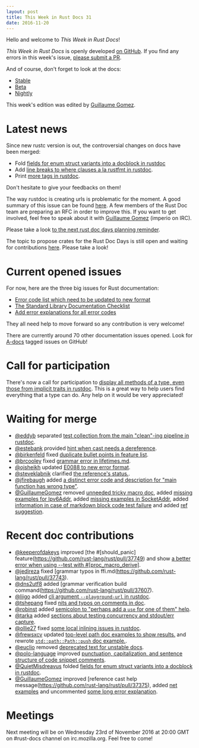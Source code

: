 ```yaml
---
layout: post
title: This Week in Rust Docs 31
date: 2016-11-20
---
```


Hello and welcome to *This Week in Rust Docs*!

*This Week in Rust Docs* is openly developed [on GitHub](https://github.com/GuillaumeGomez/this-week-in-rust-docs).
If you find any errors in this week's issue, [please submit a PR](https://github.com/GuillaumeGomez/this-week-in-rust-docs/pulls).

And of course, don't forget to look at the docs:

* [Stable](https://doc.rust-lang.org/)
* [Beta](http://doc.rust-lang.org/beta/)
* [Nightly](http://doc.rust-lang.org/nightly/)

This week's edition was edited by [Guillaume Gomez](https://github.com/GuillaumeGomez).

# Latest news

Since new rustc version is out, the controversial changes on docs have been merged:

 * Fold [fields for enum struct variants into a docblock in rustdoc](https://github.com/rust-lang/rust/pull/37728)
 * Add [line breaks to where clauses a la rustfmt in rustdoc](https://github.com/rust-lang/rust/pull/37190).
 * Print [more tags in rustdoc](https://github.com/rust-lang/rust/pull/37134).

Don't hesitate to give your feedbacks on them!


The way rustdoc is creating urls is problematic for the moment. A good summary of this issue can be found [here](https://github.com/rust-lang/rust/issues/36417). A few members of the Rust Doc team are preparing an RFC in order to improve this. If you want to get involved, feel free to speak about it with [Guillaume Gomez](https://github.com/GuillaumeGomez) (imperio on IRC).

Please take a look [to the next rust doc days planning reminder](https://users.rust-lang.org/t/reminder-planning-the-next-rust-doc-days/6901).

The topic to propose crates for the Rust Doc Days is still open and waiting for contributions [here](https://users.rust-lang.org/t/call-for-proposals-for-next-rust-doc-days-crates/6685). Please take a look!

# Current opened issues

For now, here are the three big issues for Rust documentation:

* [Error code list which need to be updated to new format](https://github.com/rust-lang/rust/issues/35233)
* [The Standard Library Documentation Checklist](https://github.com/rust-lang/rust/issues/29329)
* [Add error explanations for all error codes](https://github.com/rust-lang/rust/issues/32777)

They all need help to move forward so any contribution is very welcome!

There are currently around 70 other documentation issues opened. Look for [A-docs](https://github.com/rust-lang/rust/issues?q=is%3Aopen+is%3Aissue+label%3AA-docs) tagged issues on GitHub!

# Call for participation

There's now a call for participation to [display all methods of a type, even those from implicit traits in rustdoc](https://github.com/rust-lang/rust/issues/33772). This is a great way to help users find everything that a type can do. Any help on it would be very appreciated!

# Waiting for merge

* [@eddyb](https://github.com/eddyb) separated [test collection from the main "clean"-ing pipeline in rustdoc](https://github.com/rust-lang/rust/pull/37890).
* [@estebank](https://github.com/estebank) provided [hint when cast needs a dereference](https://github.com/rust-lang/rust/pull/37442).
* [@birkenfeld](https://github.com/birkenfeld) fixed [duplicate bullet points in feature list](https://github.com/rust-lang/rust/pull/37876).
* [@brcooley](https://github.com/brcooley) fixed [grammar error in lifetimes.md](https://github.com/rust-lang/rust/pull/37840).
* [@ojsheikh](https://github.com/ojsheikh) updated [E0088 to new error format](https://github.com/rust-lang/rust/pull/37835).
* [@steveklabnik](https://github.com/steveklabnik) clarified [the reference's status.](https://github.com/rust-lang/rust/pull/37836).
* [@jfirebaugh](https://github.com/jfirebaugh) added [a distinct error code and description for "main function has wrong type"](https://github.com/rust-lang/rust/pull/37242).
* [@GuillaumeGomez](https://github.com/GuillaumeGomez) removed [unneeded tricky macro doc](https://github.com/rust-lang/rust/pull/37870), added [missing examples for Ipv6Addr](https://github.com/rust-lang/rust/pull/37859), added [missing examples in SocketAddr](https://github.com/rust-lang/rust/pull/37880), added [information in case of markdown block code test failure](https://github.com/rust-lang/rust/pull/36320) and added [ref suggestion](https://github.com/rust-lang/rust/pull/37658).

# Recent doc contributions

* [@keeperofdakeys](https://github.com/keeperofdakeys) improved [the #[should_panic] feature(https://github.com/rust-lang/rust/pull/37749) and show [a better error when using --test with #[proc_macro_derive]](https://github.com/rust-lang/rust/pull/37826).
* [@jedireza](https://github.com/jedireza) fixed [grammar typos in ffi.md(https://github.com/rust-lang/rust/pull/37743).
* [@dns2utf8](https://github.com/dns2utf8) added [grammar verification build command(https://github.com/rust-lang/rust/pull/37607).
* [@liigo](https://github.com/liigo) added [cli argument `--playground-url` in rustdoc](https://github.com/rust-lang/rust/pull/37763).
* [@tshepang](https://github.com/tshepang) fixed [nits and typos on comments in doc](https://github.com/rust-lang/rust/pull/37821).
* [@robinst](https://github.com/robinst) added [semicolon to "perhaps add a `use` for one of them" help](https://github.com/rust-lang/rust/pull/37759).
* [@tarka](https://github.com/tarka) added [sections about testing concurrency and stdout/err capture](https://github.com/rust-lang/rust/pull/37766).
* [@ollie27](https://github.com/ollie27) fixed [some local inlining issues in rustdoc](https://github.com/rust-lang/rust/pull/37773).
* [@frewsxcv](https://github.com/frewsxcv) updated [top-level path doc examples to show results.](https://github.com/rust-lang/rust/pull/37774) and rewrote [`std::path::Path::push` doc example.](https://github.com/rust-lang/rust/pull/37754).
* [@euclio](https://github.com/euclio) removed [deprecated text for unstable docs](https://github.com/rust-lang/rust/pull/37758).
* [@polo-language](https://github.com/polo-language) improved [punctuation, capitalization, and sentence structure of code snippet comments](https://github.com/rust-lang/rust/pull/37755).
* [@QuietMisdreavus](https://github.com/QuietMisdreavus) folded [fields for enum struct variants into a docblock in rustdoc](https://github.com/rust-lang/rust/pull/37728).
* [@GuillaumeGomez](https://github.com/GuillaumeGomez) improved [reference cast help message(https://github.com/rust-lang/rust/pull/37375), added [net examples](https://github.com/rust-lang/rust/pull/37806) and uncommented [some long error explanation](https://github.com/rust-lang/rust/pull/37757).

# Meetings

Next meeting will be on Wednesday 23rd of November 2016 at 20:00 GMT on #rust-docs channel on irc.mozilla.org. Feel free to come!
